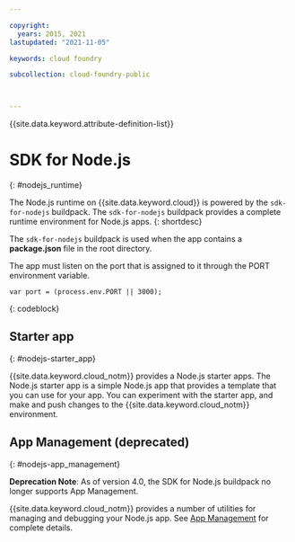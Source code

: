 ```yaml
---

copyright:
  years: 2015, 2021
lastupdated: "2021-11-05"

keywords: cloud foundry

subcollection: cloud-foundry-public



---
```



{{site.data.keyword.attribute-definition-list}}

# SDK for Node.js
{: #nodejs_runtime}

The Node.js runtime on {{site.data.keyword.cloud}} is powered by the `sdk-for-nodejs` buildpack.
The `sdk-for-nodejs` buildpack provides a complete runtime environment for Node.js apps.
{: shortdesc}

The `sdk-for-nodejs` buildpack is used when the app contains a **package.json** file in the root directory.

The app must listen on the port that is assigned to it through the PORT environment variable.

```text
var port = (process.env.PORT || 3000);
```
{: codeblock}

## Starter app
{: #nodejs-starter_app}

{{site.data.keyword.cloud_notm}} provides a Node.js starter apps.  The Node.js starter app is a simple Node.js app that provides a template that you can use for your app. You can experiment with the starter app, and make and push changes to the {{site.data.keyword.cloud_notm}} environment.

## App Management (deprecated)
{: #nodejs-app_management}

**Deprecation Note**:  As of version 4.0, the SDK for Node.js buildpack no longer supports App Management.    

{{site.data.keyword.cloud_notm}} provides a number of utilities for managing and debugging your Node.js app.  See [App Management](/docs/cloud-foundry-public?topic=cloud-foundry-public-app_management) for complete details.  


